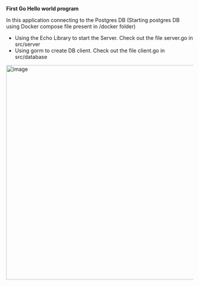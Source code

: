 **First Go Hello world program**

In this application connecting to the Postgres DB (Starting postgres DB using Docker compose file present in /docker folder)

- Using the Echo Library to start the Server. Check out the file server.go in src/server
- Using gorm to create DB client. Check out the file client.go in src/database

<img width="577" alt="image" src="https://github.com/saravanastar/go-hello-world/assets/14228896/0ef1f5cb-7267-4fcd-be60-7514a2040ad0">
